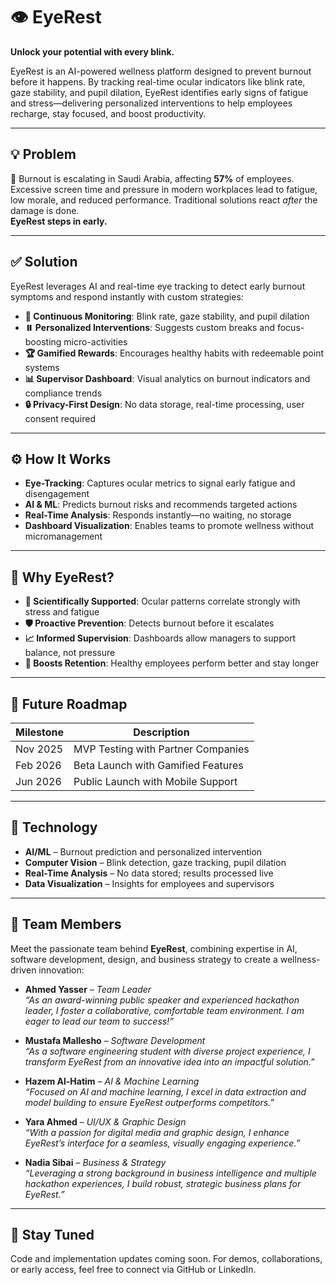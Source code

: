 # 👁️ EyeRest

**Unlock your potential with every blink.**

EyeRest is an AI-powered wellness platform designed to prevent burnout before it happens. By tracking real-time ocular indicators like blink rate, gaze stability, and pupil dilation, EyeRest identifies early signs of fatigue and stress—delivering personalized interventions to help employees recharge, stay focused, and boost productivity.

---

## 💡 Problem

🚨 Burnout is escalating in Saudi Arabia, affecting **57%** of employees.  
Excessive screen time and pressure in modern workplaces lead to fatigue, low morale, and reduced performance. Traditional solutions react *after* the damage is done.  
**EyeRest steps in early.**

---

## ✅ Solution

EyeRest leverages AI and real-time eye tracking to detect early burnout symptoms and respond instantly with custom strategies:

- **👀 Continuous Monitoring**: Blink rate, gaze stability, and pupil dilation
- **⏸️ Personalized Interventions**: Suggests custom breaks and focus-boosting micro-activities
- **🏆 Gamified Rewards**: Encourages healthy habits with redeemable point systems
- **📊 Supervisor Dashboard**: Visual analytics on burnout indicators and compliance trends
- **🔒 Privacy-First Design**: No data storage, real-time processing, user consent required

---

## ⚙️ How It Works

- **Eye-Tracking**: Captures ocular metrics to signal early fatigue and disengagement  
- **AI & ML**: Predicts burnout risks and recommends targeted actions  
- **Real-Time Analysis**: Responds instantly—no waiting, no storage  
- **Dashboard Visualization**: Enables teams to promote wellness without micromanagement  

---

## 🎯 Why EyeRest?

- **🧠 Scientifically Supported**: Ocular patterns correlate strongly with stress and fatigue  
- **🛡️ Proactive Prevention**: Detects burnout before it escalates  
- **📈 Informed Supervision**: Dashboards allow managers to support balance, not pressure  
- **💼 Boosts Retention**: Healthy employees perform better and stay longer  

---

## 🧠 Future Roadmap

| Milestone        | Description                          |
|------------------|--------------------------------------|
| Nov 2025         | MVP Testing with Partner Companies   |
| Feb 2026         | Beta Launch with Gamified Features   |
| Jun 2026         | Public Launch with Mobile Support    |

---

## 🔬 Technology

- **AI/ML** – Burnout prediction and personalized intervention  
- **Computer Vision** – Blink detection, gaze tracking, pupil dilation  
- **Real-Time Analysis** – No data stored; results processed live  
- **Data Visualization** – Insights for employees and supervisors  

---

## 👥 Team Members

Meet the passionate team behind **EyeRest**, combining expertise in AI, software development, design, and business strategy to create a wellness-driven innovation:

- **Ahmed Yasser** – *Team Leader*  
  _“As an award-winning public speaker and experienced hackathon leader, I foster a collaborative, comfortable team environment. I am eager to lead our team to success!”_

- **Mustafa Mallesho** – *Software Development*  
  _“As a software engineering student with diverse project experience, I transform EyeRest from an innovative idea into an impactful solution.”_

- **Hazem Al-Hatim** – *AI & Machine Learning*  
  _“Focused on AI and machine learning, I excel in data extraction and model building to ensure EyeRest outperforms competitors.”_

- **Yara Ahmed** – *UI/UX & Graphic Design*  
  _“With a passion for digital media and graphic design, I enhance EyeRest’s interface for a seamless, visually engaging experience.”_

- **Nadia Sibai** – *Business & Strategy*  
  _“Leveraging a strong background in business intelligence and multiple hackathon experiences, I build robust, strategic business plans for EyeRest.”_

---

## 📢 Stay Tuned

Code and implementation updates coming soon. For demos, collaborations, or early access, feel free to connect via GitHub or LinkedIn.
